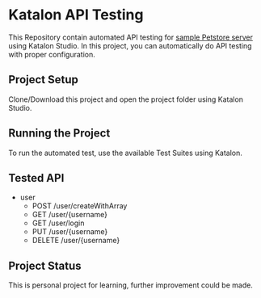 # Katalon API Testing

This Repository contain automated API testing for [sample Petstore server](https://petstore.swagger.io/) using Katalon Studio. In this project, you can automatically do API testing with proper configuration.


## Project Setup

Clone/Download this project and open the project folder using Katalon Studio.   

## Running the Project

To run the automated test, use the available Test Suites using Katalon.

## Tested API

- user
  - POST  /user/createWithArray
  - GET  /user/{username}
  - GET  /user/login
  - PUT  /user/{username}
  - DELETE  /user/{username}


## Project Status

This is personal project for learning, further improvement could be made.

